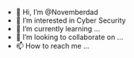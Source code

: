 - 👋 Hi, I’m @Novemberdad
- 👀 I’m interested in Cyber Security
- 🌱 I’m currently learning ...
- 💞️ I’m looking to collaborate on ...
- 📫 How to reach me ...

<!---
Novemberdad/Novemberdad is a ✨ special ✨ repository because its `README.md` (this file) appears on your GitHub profile.
You can click the Preview link to take a look at your changes.
--->
